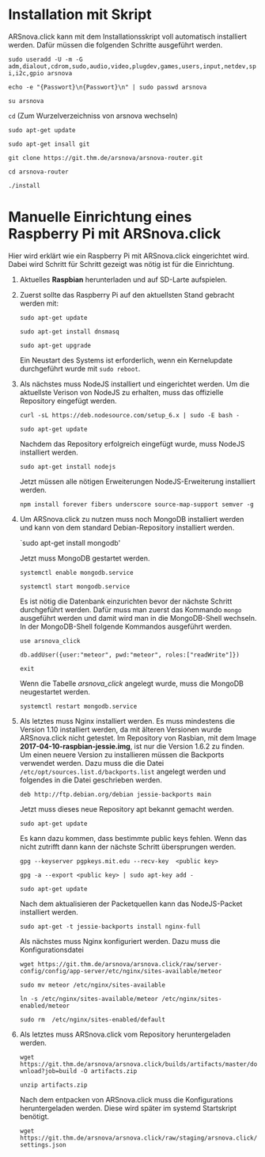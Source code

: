# Installation mit Skript
ARSnova.click kann mit dem Installationsskript voll automatisch installiert
werden. Dafür müssen die folgenden Schritte ausgeführt werden.

   `sudo useradd -U -m -G adm,dialout,cdrom,sudo,audio,video,plugdev,games,users,input,netdev,spi,i2c,gpio arsnova`

   `echo -e "{Passwort}\n{Passwort}\n" | sudo passwd arsnova`

   `su arsnova`

   `cd` (Zum Wurzelverzeichniss von arsnova wechseln)

   `sudo apt-get update`

   `sudo apt-get insall git`

   `git clone https://git.thm.de/arsnova/arsnova-router.git`

   `cd arsnova-router`

   `./install`

# Manuelle Einrichtung eines Raspberry Pi mit ARSnova.click
Hier wird erklärt wie ein Raspberry Pi mit ARSnova.click eingerichtet wird.
Dabei wird Schritt für Schritt gezeigt was nötig ist für die Einrichtung.

1. Aktuelles **Raspbian** herunterladen und auf SD-Larte aufspielen.

2. Zuerst sollte das Raspberry Pi auf den aktuellsten Stand gebracht werden mit:

   `sudo apt-get update`

   `sudo apt-get install dnsmasq`

   `sudo apt-get upgrade`

   Ein Neustart des Systems ist erforderlich, wenn ein Kernelupdate
   durchgeführt wurde mit `sudo reboot`.

3. Als nächstes muss NodeJS installiert und eingerichtet werden.
   Um die aktuellste Verison von NodeJS zu erhalten, muss das offizielle
   Repository eingefügt werden.

   `curl -sL https://deb.nodesource.com/setup_6.x | sudo -E bash -`

   `sudo apt-get update`

   Nachdem das Repository erfolgreich eingefügt wurde, muss NodeJS installiert
   werden.

   `sudo apt-get install nodejs`

   Jetzt müssen alle nötigen Erweiterungen NodeJS-Erweiterung installiert
   werden.

   `npm install forever fibers underscore source-map-support semver -g`

4. Um ARSnova.click zu nutzen muss noch MongoDB installiert werden und kann von
   dem standard Debian-Repository installiert werden.

   `sudo apt-get install mongodb'

   Jetzt muss MongoDB gestartet werden.

   `systemctl enable mongodb.service`

   `systemctl start mongodb.service`

    Es ist nötig die Datenbank einzurichten bevor der nächste Schritt
    durchgeführt werden. Dafür muss man zuerst das Kommando `mongo` ausgeführt
    werden und damit wird man in die MongoDB-Shell wechseln. In der
    MongoDB-Shell folgende Kommandos ausgeführt werden.

    `use arsnova_click`

    `db.addUser({user:"meteor", pwd:"meteor", roles:["readWrite"]})`

    `exit`

    Wenn die Tabelle *arsnova_click* angelegt wurde, muss die MongoDB
    neugestartet werden.

    `systemctl restart mongodb.service`

5. Als letztes muss Nginx installiert werden. Es muss mindestens die Version
   1.10 installiert werden, da mit älteren Versionen wurde ARSnova.click nicht
   getestet.
   Im Repository von Rasbian, mit dem Image **2017-04-10-raspbian-jessie.img**,
   ist nur die Version 1.6.2 zu finden. Um einen neuere Version zu installieren
   müssen die Backports verwendet werden. Dazu muss die die Datei
   `/etc/opt/sources.list.d/backports.list` angelegt werden und folgendes in die
   Datei geschrieben werden.

   `deb http://ftp.debian.org/debian jessie-backports main`

   Jetzt muss dieses neue Repository apt bekannt gemacht werden.

   `sudo apt-get update`

   Es kann dazu kommen, dass bestimmte public keys fehlen. Wenn das nicht
   zutrifft dann kann der nächste Schritt übersprungen werden.

   `gpg --keyserver pgpkeys.mit.edu --recv-key  <public key>`

   `gpg -a --export <public key> | sudo apt-key add -`

   `sudo apt-get update`

   Nach dem aktualisieren der Packetquellen kann das NodeJS-Packet installiert
   werden.

   `sudo apt-get -t jessie-backports install nginx-full`

   Als nächstes muss Nginx konfiguriert werden. Dazu muss die
   Konfigurationsdatei

   `wget https://git.thm.de/arsnova/arsnova.click/raw/server-config/config/app-server/etc/nginx/sites-available/meteor`

   `sudo mv meteor /etc/nginx/sites-available`

   `ln -s /etc/nginx/sites-available/meteor /etc/nginx/sites-enabled/meteor`

   `sudo rm  /etc/nginx/sites-enabled/default`

6. Als letztes muss ARSnova.click vom Repository heruntergeladen werden.

   `wget https://git.thm.de/arsnova/arsnova.click/builds/artifacts/master/download?job=build -O artifacts.zip`

   `unzip artifacts.zip`

   Nach dem entpacken von ARSnova.click muss die Konfigurations heruntergeladen
   werden. Diese wird später im systemd Startskript benötigt.

   `wget https://git.thm.de/arsnova/arsnova.click/raw/staging/arsnova.click/settings.json`

